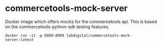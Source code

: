 # commercetools-mock-server

Docker image which offers mocks for the commercetools api. This is based on the commercetools-python-sdk testing features.

```docker run -it -p 8989:8989 labdigital/commercetools-mock-server:latest```
